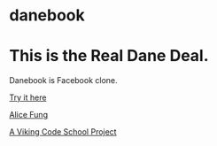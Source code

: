 danebook
========

This is the Real Dane Deal.
=======



Danebook is Facebook clone.

[Try it here](https://danebook-of-alice.herokuapp.com/)

[Alice Fung](http://github.com/alicefung/)


[A Viking Code School Project](http://www.vikingcodeschool.com/)


